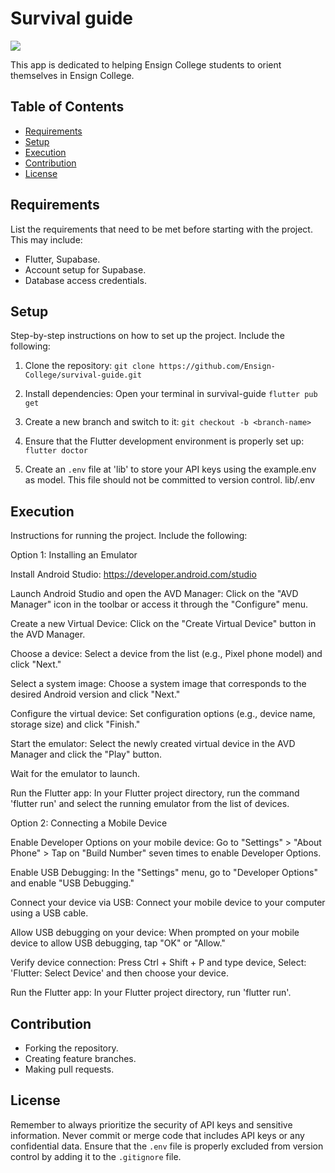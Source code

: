 # Survival guide

[![](https://dcbadge.vercel.app/api/server/jaavNtrG)](https://discord.gg/jaavNtrG)

This app is dedicated to helping Ensign College students to orient themselves in Ensign College. 

## Table of Contents

- [Requirements](#requirements)
- [Setup](#setup)
- [Execution](#execution)
- [Contribution](#contribution)
- [License](#license)

## Requirements

List the requirements that need to be met before starting with the project. This may include:

- Flutter, Supabase.
- Account setup for Supabase.
- Database access credentials.

## Setup

Step-by-step instructions on how to set up the project. Include the following:
1. Clone the repository:
   `git clone https://github.com/Ensign-College/survival-guide.git`

2. Install dependencies:
    Open your terminal in survival-guide
   `flutter pub get`

3. Create a new branch and switch to it:
   `git checkout -b <branch-name>`

4. Ensure that the Flutter development environment is properly set up:
   `flutter doctor`

5. Create an `.env` file at 'lib' to store your API keys using the example.env as model. This file should not be committed to version control.
   lib/.env

## Execution

Instructions for running the project. Include the following:

Option 1: Installing an Emulator

Install Android Studio: https://developer.android.com/studio

Launch Android Studio and open the AVD Manager: Click on the "AVD Manager" icon in the toolbar or access it through the "Configure" menu.

Create a new Virtual Device: Click on the "Create Virtual Device" button in the AVD Manager.

Choose a device: Select a device from the list (e.g., Pixel phone model) and click "Next."

Select a system image: Choose a system image that corresponds to the desired Android version and click "Next."

Configure the virtual device: Set configuration options (e.g., device name, storage size) and click "Finish."

Start the emulator: Select the newly created virtual device in the AVD Manager and click the "Play" button.

Wait for the emulator to launch.

Run the Flutter app: In your Flutter project directory, run the command 'flutter run' and select the running emulator from the list of devices.

Option 2: Connecting a Mobile Device

Enable Developer Options on your mobile device: Go to "Settings" > "About Phone" > Tap on "Build Number" seven times to enable Developer Options.

Enable USB Debugging: In the "Settings" menu, go to "Developer Options" and enable "USB Debugging."

Connect your device via USB: Connect your mobile device to your computer using a USB cable.

Allow USB debugging on your device: When prompted on your mobile device to allow USB debugging, tap "OK" or "Allow."

Verify device connection: Press Ctrl + Shift + P and type device, Select: 'Flutter: Select Device' and then choose your device.

Run the Flutter app: In your Flutter project directory, run 'flutter run'.

## Contribution

- Forking the repository.
- Creating feature branches.
- Making pull requests.

## License

Remember to always prioritize the security of API keys and sensitive information. Never commit or merge code that includes API keys or any confidential data. Ensure that the `.env` file is properly excluded from version control by adding it to the `.gitignore` file.
